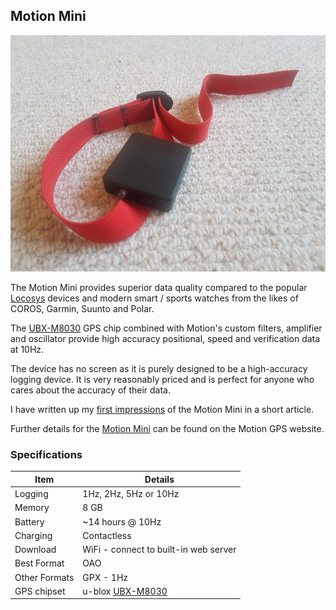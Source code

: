 ## Motion Mini


![mini](img/mini.jpg)



The Motion Mini provides superior data quality compared to the popular [Locosys](../../locosys/README.md) devices and modern smart / sports watches from the likes of COROS, Garmin, Suunto and Polar.

The [UBX-M8030](https://www.u-blox.com/en/product/ubx-m8030-series) GPS chip combined with Motion's custom filters, amplifier and oscillator provide high accuracy positional, speed and verification data at 10Hz.

The device has no screen as it is purely designed to be a high-accuracy logging device. It is very reasonably priced and is perfect for anyone who cares about the accuracy of their data.

I have written up my [first impressions](first-impressions.md) of the Motion Mini in a short article.

Further details for the [Motion Mini](https://www.motion-gps.com/motion/documentation.html) can be found on the Motion GPS website.



### Specifications

| Item          | Details                                                      |
| ------------- | ------------------------------------------------------------ |
| Logging       | 1Hz, 2Hz,  5Hz or 10Hz                                       |
| Memory        | 8 GB                                                         |
| Battery       | ~14 hours @ 10Hz                                             |
| Charging      | Contactless                                                  |
| Download      | WiFi - connect to built-in web server                        |
| Best Format   | OAO                                                          |
| Other Formats | GPX - 1Hz                                                    |
| GPS chipset   | u-blox [UBX-M8030](https://www.u-blox.com/en/product/ubx-m8030-series) |

